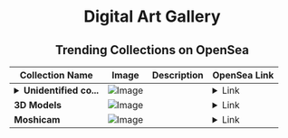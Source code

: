 <div align="center">

# Digital Art Gallery

## Trending Collections on OpenSea

| Collection Name                       | Image                                                                                     | Description                       | OpenSea Link                                                                                          |
|---------------------------------------|-------------------------------------------------------------------------------------------|-----------------------------------|--------------------------------------------------------------------------------------------------------|
| **<details><summary>Unidentified co...</summary>Unidentified contract 728f15fa-84e8-4c20-9a9f-8c7db2ccac10</details>** | ![Image](https://i.seadn.io/s/raw/files/e4d2bc44a4d62d2df8ce2a3c31462348.png?w=500&auto=format?w=200&auto=format) | ​ | <details><summary>Link</summary>[Unidentified contract 728f15fa-84e8-4c20-9a9f-8c7db2ccac10](https://opensea.io/collection/unidentified-contract-728f15fa-84e8-4c20-9a9f-8c7d)</details> |
| **3D Models** | ![Image](https://i.seadn.io/s/raw/files/5ac94934f4c674933b945f7e6a12a0e7.png?w=500&auto=format?w=200&auto=format) |  | <details><summary>Link</summary>[3D Models](https://opensea.io/collection/3d-models-23)</details> |
| **Moshicam** | ![Image](https://i.seadn.io/s/raw/files/568dbf32a60024edc086e4565ff69a34.png?w=500&auto=format?w=200&auto=format) |  | <details><summary>Link</summary>[Moshicam](https://opensea.io/collection/moshicam-4641)</details> |

</div>